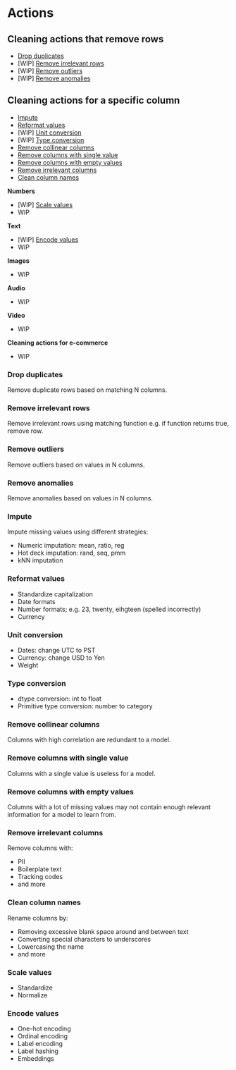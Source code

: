 # Actions

## Cleaning actions that remove rows

- [Drop duplicates](#drop-duplicates)
- [WIP] [Remove irrelevant rows](#remove-irrelevant-rows)
- [WIP] [Remove outliers](#remove-outliers)
- [WIP] [Remove anomalies](#remove-anomalies)

## Cleaning actions for a specific column

- [Impute](#impute)
- [Reformat values](#reformat-values)
- [WIP] [Unit conversion](#unit-conversion)
- [WIP] [Type conversion](#type-conversion)
- [Remove collinear columns](#remove-collinear-columns)
- [Remove columns with single value](#remove-columns-with-single-value)
- [Remove columns with empty values](#remove-columns-with-empty-values)
- [Remove irrelevant columns](#remove-irrelevant-columns)
- [Clean column names](#clean-column-names)

**Numbers**

- [WIP] [Scale values](#scale-values)
- WIP

**Text**

- [WIP] [Encode values](#encode-values)
- WIP

**Images**

- WIP

**Audio**

- WIP

**Video**

- WIP

**Cleaning actions for e-commerce**

- WIP

### Drop duplicates
Remove duplicate rows based on matching N columns.

### Remove irrelevant rows
Remove irrelevant rows using matching function e.g. if function returns true, remove row.

### Remove outliers
Remove outliers based on values in N columns.

### Remove anomalies
Remove anomalies based on values in N columns.

### Impute
Impute missing values using different strategies:

- Numeric imputation: mean, ratio, reg
- Hot deck imputation: rand, seq, pmm
- kNN imputation

### Reformat values
- Standardize capitalization
- Date formats
- Number formats; e.g. 23, twenty, eihgteen (spelled incorrectly)
- Currency

### Unit conversion
- Dates: change UTC to PST
- Currency: change USD to Yen
- Weight

### Type conversion
- dtype conversion: int to float
- Primitive type conversion: number to category

### Remove collinear columns
Columns with high correlation are redundant to a model.

### Remove columns with single value
Columns with a single value is useless for a model.

### Remove columns with empty values
Columns with a lot of missing values may not contain enough
relevant information for a model to learn from.

### Remove irrelevant columns
Remove columns with:

- PII
- Boilerplate text
- Tracking codes
- and more

### Clean column names
Rename columns by:
- Removing excessive blank space around and between text
- Converting special characters to underscores
- Lowercasing the name
- and more

### Scale values
- Standardize
- Normalize

### Encode values
- One-hot encoding
- Ordinal encoding
- Label encoding
- Label hashing
- Embeddings

